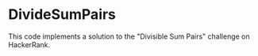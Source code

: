 # DivideSumPairs
This code implements a solution to the "Divisible Sum Pairs" challenge on HackerRank. 
